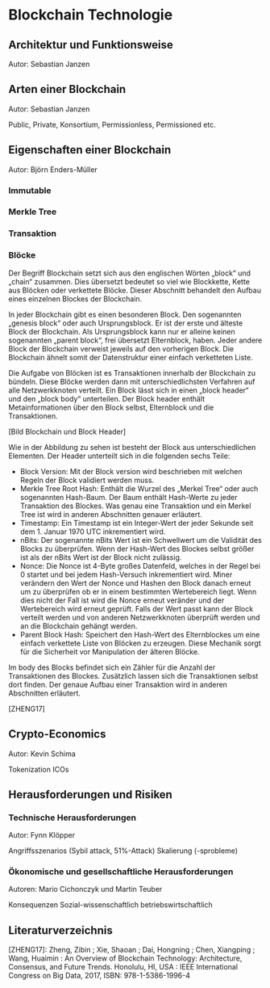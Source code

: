 # Blockchain Technologie


## Architektur und Funktionsweise

Autor: Sebastian Janzen

## Arten einer Blockchain 

Autor: Sebastian Janzen

Public, Private, Konsortium, Permissionless, Permissioned etc.



## Eigenschaften einer Blockchain 

Autor: Björn Enders-Müller

### Immutable

### Merkle Tree

### Transaktion

### Blöcke

Der Begriff Blockchain setzt sich aus den englischen Wörten „block“ und „chain“ zusammen. Dies übersetzt bedeutet so viel wie Blockkette, Kette aus Blöcken oder verkettete Blöcke. Dieser Abschnitt behandelt den Aufbau eines einzelnen Blockes der Blockchain.

In jeder Blockchain gibt es einen besonderen Block. Den sogenannten „genesis block“ oder auch Ursprungsblock. Er ist der erste und älteste Block der Blockchain. Als Ursprungsblock kann nur er alleine keinen sogenannten „parent block“, frei übersetzt Elternblock, haben. Jeder andere Block der Blockchain verweist jeweils auf den vorherigen Block. Die Blockchain ähnelt somit der Datenstruktur einer einfach verketteten Liste.

Die Aufgabe von Blöcken ist es Transaktionen innerhalb der Blockchain zu bündeln. Diese Blöcke werden dann mit unterschiedlichsten Verfahren auf alle Netzwerkknoten verteilt. Ein Block lässt sich in einen „block header“ und den „block body“ unterteilen. Der Block header enthält Metainformationen über den Block selbst, Elternblock und die Transaktionen. 

[Bild Blockchain und Block Header]

Wie in der Abbildung zu sehen ist besteht der Block aus unterschiedlichen Elementen. Der Header unterteilt sich in die folgenden sechs Teile:

* Block Version: Mit der Block version wird beschrieben mit welchen Regeln der Block validiert werden muss.
* Merkle Tree Root Hash: Enthält die Wurzel des „Merkel Tree“ oder auch sogenannten Hash-Baum. Der Baum enthält Hash-Werte zu jeder Transaktion des Blockes. Was genau eine Transaktion und ein Merkel Tree ist wird in anderen Abschnitten genauer erläutert. 
* Timestamp: Ein Timestamp ist ein Integer-Wert der jeder Sekunde seit dem 1. Januar 1970 UTC inkrementiert wird. 
* nBits: Der sogenannte nBits Wert ist ein Schwellwert um die Validität des Blocks zu überprüfen. Wenn der Hash-Wert des Blockes selbst größer ist als der nBits Wert ist der Block nicht zulässig. 
* Nonce: Die Nonce ist 4-Byte großes Datenfeld, welches in der Regel bei 0 startet und bei jedem Hash-Versuch inkrementiert wird. Miner verändern den Wert der Nonce und Hashen den Block danach erneut um zu überprüfen ob er in einem bestimmten Wertebereich liegt. Wenn dies nicht der Fall ist wird die Nonce erneut veränder und der Wertebereich wird erneut geprüft. Falls der Wert passt kann der Block verteilt werden und von anderen Netzwerkknoten überprüft werden und an die Blockchain gehängt werden.
* Parent Block Hash: Speichert den Hash-Wert des Elternblockes um eine einfach verkettete Liste von Blöcken zu erzeugen. Diese Mechanik sorgt für die Sicherheit vor Manipulation der älteren Blöcke.

Im body des Blocks befindet sich ein Zähler für die Anzahl der Transaktionen des Blockes. Zusätzlich lassen sich die Transaktionen selbst dort finden. Der genaue Aufbau einer Transaktion wird in anderen Abschnitten erläutert.

 <a name="Zheng17">[ZHENG17]</a>

## Crypto-Economics

Autor: Kevin Schima

Tokenization
ICOs




## Herausforderungen und Risiken

### Technische Herausforderungen
Autor: Fynn Klöpper

Angriffsszenarios (Sybil attack, 51%-Attack)
Skalierung (-sprobleme)


### Ökonomische und gesellschaftliche Herausforderungen

Autoren: Mario Cichonczyk und Martin Teuber

Konsequenzen
Sozial-wissenschaftlich
betriebswirtschaftlich

## Literaturverzeichnis

<a name="Zheng17">[ZHENG17]</a>: Zheng, Zibin ; Xie, Shaoan ; Dai, Hongning ; Chen, Xiangping ; Wang, Huaimin : An Overview of Blockchain Technology: Architecture, Consensus, and Future Trends. Honolulu, HI, USA : IEEE International Congress on Big Data, 2017, ISBN: 978-1-5386-1996-4